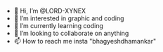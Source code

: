 - 👋 Hi, I’m @LORD-XYNEX
- 👀 I’m interested in graphic and coding
- 🌱 I’m currently learning coding 
- 💞️ I’m looking to collaborate on anything
- 📫 How to reach me insta "bhagyeshdhamankar"

<!---
LORD-XYNEX/LORD-XYNEX is a ✨ special ✨ repository because its `README.md` (this file) appears on your GitHub profile.
You can click the Preview link to take a look at your changes.
--->
